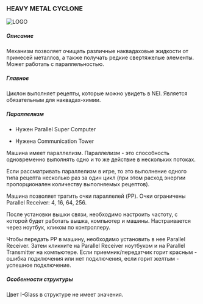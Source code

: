 ### HEAVY METAL CYCLONE

![LOGO](https://cdn.discordapp.com/attachments/916288528546144256/939503146693165086/cyclone.png)

##### Описание

Механизм позволяет очищать различные наквадаховые жидкости от примесей металлов, а также получать редкие свертяжелые элементы. Может работать с параллельностью.

##### Главное

Циклон выполняет рецепты, которые можно увидеть в NEI. Является обязательным для наквадах-химии.

##### Параллелизм

- Нужен Parallel Super Computer


- Нужена Communication Tower

Машина имеет параллелизм. Параллелизм - это способность одновременно выполнять одно и то же действие в нескольких потоках.


Если рассматривать параллелизм в игре, то это выполнение одного типа рецепта несколько раз за один цикл (при этом расход энергии пропорционален количеству выполняемых рецептов).


Машина позволяет тратить очки параллелей (PP). Очки ограничены Parallel Receiver: 4, 16, 64, 256.


После установки вышки связи, необходимо настроить частоту, с которой будет работать вышка, компьютер и машины. Настраивается через ноутбук, кликом по контроллеру.


Чтобы передать PP в машину, необходимо установить в нее Parallel Receiver. Затем кликните на Parallel Receiver ноутбуком и на Parallel Transmitter на компьютере. Если приемник/передатчик горит красным - ошибка подключения или нет подключения, если горит желтым - успешное подключение.

##### Особенности структуры

Цвет I-Glass в структуре не имеет значения.
